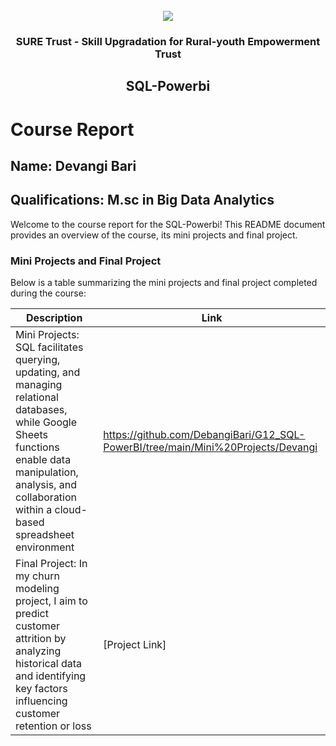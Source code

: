 <!-- PROJECT LOGO -->
<br />

<div align="center">
   <img src='https://user-images.githubusercontent.com/73131499/166115643-d3187f47-d38f-41b2-ae42-5ecbbc60de14.png' />


<h3 align="center">SURE Trust - Skill Upgradation for Rural-youth Empowerment Trust</h3>
  <h2>SQL-Powerbi</h2>
</div>

# Course Report

## Name: Devangi Bari

## Qualifications: M.sc in Big Data Analytics

Welcome to the course report for the SQL-Powerbi! This README document provides an overview of the course, its mini projects and final project.

### Mini Projects and Final Project

Below is a table summarizing the mini projects and final project completed during the course:

| Description                               | Link                                    |
|-------------------------------------------|-----------------------------------------|
| Mini Projects: SQL facilitates querying, updating, and managing relational databases, while Google Sheets functions enable data manipulation, analysis, and collaboration within a cloud-based spreadsheet environment       |https://github.com/DebangiBari/G12_SQL-PowerBI/tree/main/Mini%20Projects/Devangi                         |
| Final Project: In my churn modeling project, I aim to predict customer attrition by analyzing historical data and identifying key factors influencing customer retention or loss    | [Project Link]                         |https://github.com/DebangiBari/G12_SQL-PowerBI/tree/main/Final%20Capstone%20Project/Devangi
